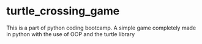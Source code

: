 # turtle_crossing_game
This is a part of python coding bootcamp.  A simple game completely made in python with the use of OOP and the turtle library
